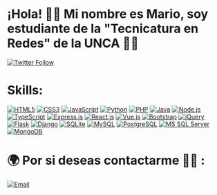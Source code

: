 # ¡Hola! 👋🏻 Mi nombre es Mario, soy estudiante de la "Tecnicatura en Redes" de la UNCA 👨‍💻

[![Twitter Follow](https://img.shields.io/twitter/follow/mjtonline?style=social)](https://twitter.com/mjtonline)


# Skills:

[![HTML5](https://img.shields.io/badge/HTML5-E34F26?style=for-the-badge&logo=html5&logoColor=white)]()
[![CSS3](https://img.shields.io/badge/CSS3-1572B6?style=for-the-badge&logo=css3&logoColor=white)]()
[![JavaScript](https://img.shields.io/badge/JavaScript-F7DF1E?style=for-the-badge&logo=javascript&logoColor=black)]()
[![Python](https://img.shields.io/badge/Python-14354C?style=for-the-badge&logo=python&logoColor=white)]()
[![PHP](https://img.shields.io/badge/PHP-777BB4?style=for-the-badge&logo=php&logoColor=white)]()
[![Java](https://img.shields.io/badge/Java-ED8B00?style=for-the-badge&logo=java&logoColor=white)]()
[![Node.js](https://img.shields.io/badge/Node.js-43853D?style=for-the-badge&logo=node.js&logoColor=white)]()
[![TypeScript](https://img.shields.io/badge/TypeScript-007ACC?style=for-the-badge&logo=typescript&logoColor=white)]()
[![Express.js](https://img.shields.io/badge/Express.js-404D59?style=for-the-badge)]()
[![React.js](https://img.shields.io/badge/React-20232A?style=for-the-badge&logo=react&logoColor=61DAFB)]()
[![Vue.js](https://img.shields.io/badge/Vue.js-35495E?style=for-the-badge&logo=vue.js&logoColor=4FC08D)]()
[![Bootstrap](https://img.shields.io/badge/Bootstrap-563D7C?style=for-the-badge&logo=bootstrap&logoColor=white)]()
[![jQuery](https://img.shields.io/badge/jQuery-0769AD?style=for-the-badge&logo=jquery&logoColor=white)]()
[![Flask](https://img.shields.io/badge/Flask-000000?style=for-the-badge&logo=flask&logoColor=white)]()
[![Django](https://img.shields.io/badge/Django-092E20?style=for-the-badge&logo=django&logoColor=white)]()
[![SQLite](https://img.shields.io/badge/SQLite-07405E?style=for-the-badge&logo=sqlite&logoColor=white)]()
[![MySQL](https://img.shields.io/badge/MySQL-00000F?style=for-the-badge&logo=mysql&logoColor=white)]()
[![PostgreSQL](https://img.shields.io/badge/PostgreSQL-316192?style=for-the-badge&logo=postgresql&logoColor=white)]()
[![MS SQL Server](https://img.shields.io/badge/Microsoft_SQL_Server-CC2927?style=for-the-badge&logo=microsoft-sql-server&logoColor=white)]()
[![MongoDB](https://img.shields.io/badge/MongoDB-4EA94B?style=for-the-badge&logo=mongodb&logoColor=white)]()

# 🌍 Por si deseas contactarme 👨‍💻 :
[![Email](https://img.shields.io/badge/3ln4v3g4nt3@gmail.com-mi_email_personal-D14836?style=for-the-badge&logo=gmail&logoColor=white&labelColor=101010)](mailto:3ln4v3g4nt3@gmail.com)
